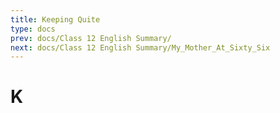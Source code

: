 ```yaml
---
title: Keeping Quite
type: docs
prev: docs/Class 12 English Summary/
next: docs/Class 12 English Summary/My_Mother_At_Sixty_Six
---
```


# K
